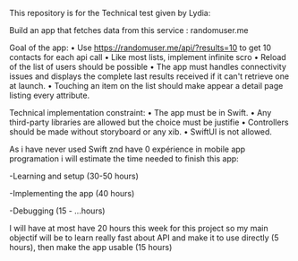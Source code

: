 This repository is for the Technical test given by Lydia:

Build an app that fetches data from this service :
randomuser.me

Goal of the app:
• Use https://randomuser.me/api/?results=10 to get 10 contacts for each 
api call
• Like most lists, implement infinite scro
• Reload of the list of users should be possible
• The app must handles connectivity issues and displays the complete last 
results received if it can't retrieve one at launch.
• Touching an item on the list should make appear a detail page listing 
every attribute.

Technical implementation constraint:
• The app must be in Swift.
• Any third-party libraries are allowed but the choice must be justifie
• Controllers should be made without storyboard or any xib.
• SwiftUI is not allowed.

As i have never used Swift znd have 0 expérience in mobile app programation
i will estimate the time needed to finish this app:

-Learning and setup (30-50 hours)

-Implementing the app (40 hours)

-Debugging (15 - ...hours)

I will have at most have 20 hours this week for this project so my main objectif
will be to learn really fast about  API and make it to use directly (5 hours),
then make the app usable (15 hours)
